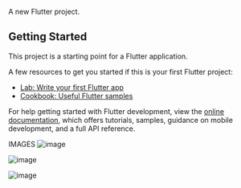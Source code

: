 A new Flutter project.

## Getting Started

This project is a starting point for a Flutter application.

A few resources to get you started if this is your first Flutter project:

- [Lab: Write your first Flutter app](https://docs.flutter.dev/get-started/codelab)
- [Cookbook: Useful Flutter samples](https://docs.flutter.dev/cookbook)

For help getting started with Flutter development, view the
[online documentation](https://docs.flutter.dev/), which offers tutorials,
samples, guidance on mobile development, and a full API reference.

IMAGES
![image](https://github.com/MAGZ014/Counter_App/assets/144283300/0eaf8bd4-9985-4442-9e60-f3c2d65c9061)

![image](https://github.com/MAGZ014/Counter_App/assets/144283300/f39638a0-8176-4f1b-ad7f-98880229d625)

![image](https://github.com/MAGZ014/Counter_App/assets/144283300/6e2f8388-f345-4128-ba9f-3ccc9cbaa714)
